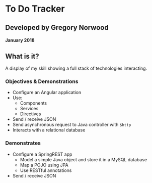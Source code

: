 # To Do Tracker
## Developed by Gregory Norwood
#### January 2018
## What is it?
A display of my skill showing a full stack of technologies interacting.

### Objectives & Demonstrations
* Configure an Angular application
* Use:
  * Components
  * Services
  * Directives
* Send / receive JSON  
* Send asynchronous request to Java controller with `$http`
* Interacts with a relational database

### Demonstrates
* Configure a SpringREST app
  * Model a simple Java object and store it in a MySQL database
  * Map a POJO using JPA
  * Use RESTful annotations
* Send / receive JSON  
